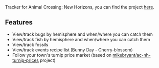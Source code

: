 
Tracker for Animal Crossing: New Horizons, you can find the project [here](https://po8rewq.github.io/acnh-tracker/).

## Features 

 * View/track bugs by hemisphere and when/where you can catch them
 * View/track fish by hemisphere and when/where you can catch them
 * View/track fossils
 * View/track events recipe list (Bunny Day - Cherry-blossom)
 * Follow your town's turnip price market (based on [mikebryant/ac-nh-turnip-prices](https://github.com/mikebryant/ac-nh-turnip-prices) project)
